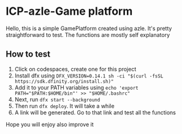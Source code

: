# ICP-azle-Game platform
Hello, this is a simple GamePlatform created using azle. It's pretty straightforward to test. The functions are mostly self explanatory

## How to test
1. Click on codespaces, create one for this project
2. Install dfx using `DFX_VERSION=0.14.1 sh -ci "$(curl -fsSL https://sdk.dfinity.org/install.sh)"`
3. Add it to your PATH variables using `echo 'export PATH="$PATH:$HOME/bin"' >> "$HOME/.bashrc"`
4. Next, run `dfx start --background`
5. Then run `dfx deploy`. It will take a while
6. A link will be generated. Go to that link and test all the functions

Hope you will enjoy also improve it
